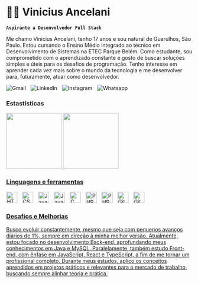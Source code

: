 # 👨‍💻 Vinicius Ancelani 

**`Aspirante a Desenvolvedor Full Stack`**

Me chamo Vinicius Ancelani, tenho 17 anos e sou natural de Guarulhos, São Paulo. Estou cursando o Ensino Médio integrado ao técnico em Desenvolvimento de Sistemas na ETEC Parque Belém. Como estudante, sou comprometido com o aprendizado constante e gosto de buscar soluções simples e úteis para os desafios de programação. Tenho interesse em aprender cada vez mais sobre o mundo da tecnologia e me desenvolver para, futuramente, atuar como desenvolvedor.

<div>
    <a href = "mailto:viniciusancelani@gmail.com">
        <img align="left" style="padding-right:10px;" src = "https://img.shields.io/badge/Gmail-D14836?style=for-the-badge&logo=gmail&logoColor=white" alt = "Gmail"/>
    </a>
    <a href = "www.linkedin.com/in/vinicius-ancelani">
        <img align="left" style="padding-right:10px;" src="https://img.shields.io/badge/LinkedIn-0077B5?style=for-the-badge&logo=linkedin&logoColor=white" alt="LinkedIn"/>
    </a>
    <a href = "https://www.instagram.com/vini.ancelani07/">
        <img align="left" style="padding-right:10px;" src = "https://img.shields.io/badge/Instagram-E4405F?style=for-the-badge&logo=instagram&logoColor=white" alt = "Instagram"/>
    </a>
    <a href = "https://wa.me/5511912345678?text=Olá%2C%20Vinicius!%20Gostaria%20de%20falar%20com%20você.">
        <img align="left" style="padding-right:10px;" src = "https://img.shields.io/badge/WhatsApp-25D366?style=for-the-badge&logo=whatsapp&logoColor=white" alt = "Whatsapp"/>
    </a> 
</div>


<br>

### Estastísticas

<div>
    <a href = "https://github.com/ViniciusAncelani">
    <img height = "150em" src = "https://github-readme-stats.vercel.app/api?username=ViniciusAncelani&show_icons=true&theme=dark&include_all_comits=true&count_private=true"/>
    <img height = "150em" src = "https://github-readme-stats.vercel.app/api/top-langs/?username=ViniciusAncelani&layout=compact&langs_count=16&theme=dark"/>
</div>

### Linguagens e ferramentas

<img align="left" alt="HTML" width="30px" style="padding-right:10px;" src="https://cdn.jsdelivr.net/gh/devicons/devicon/icons/html5/html5-plain.svg" />

<img align="left" alt="CSS" width="30px" style="padding-right:10px;" src="https://cdn.jsdelivr.net/gh/devicons/devicon/icons/css3/css3-plain.svg" />

<img align="left" alt="JavaScript" width="30px" style="padding-right:10px;" src="https://cdn.jsdelivr.net/gh/devicons/devicon/icons/javascript/javascript-plain.svg" />

<img align="left" alt="Java" width="30px" style="padding-right:10px;" src="https://cdn.jsdelivr.net/gh/devicons/devicon/icons/java/java-original.svg"/>

<img align="left" alt="C" width="30px" style="padding-right:10px;" src="https://cdn.jsdelivr.net/gh/devicons/devicon/icons/c/c-original.svg">

<img align="left" alt="PHP" width="30px" style="padding-right:10px;" src="https://cdn.jsdelivr.net/gh/devicons/devicon/icons/php/php-original.svg">

<img align="left" alt="PHP" width="30px" style="padding-right:10px;" src="https://cdn.jsdelivr.net/gh/devicons/devicon/icons/mysql/mysql-original.svg">

<img align="left" alt="Git" width="30px" style="padding-right:10px;" src="https://cdn.jsdelivr.net/gh/devicons/devicon/icons/git/git-original.svg" />

<img align="left" alt="GitHub" width="30px" style="padding-right:10px;" src="https://cdn.jsdelivr.net/gh/devicons/devicon/icons/github/github-original.svg" />

<br><br>

### Desafios e Melhorias

Busco evoluir constantemente, mesmo que seja com pequenos avanços diários de 1%, sempre em direção à minha melhor versão. Atualmente, estou focado no desenvolvimento Back-end, aprofundando meus conhecimentos em Java e MySQL. Paralelamente, também estudo Front-end, com ênfase em JavaScript, React e TypeScript, a fim de me tornar um profissional completo. Durante meus estudos, aplico os conceitos aprendidos em projetos práticos e relevantes para o mercado de trabalho, buscando sempre alinhar teoria e prática.

